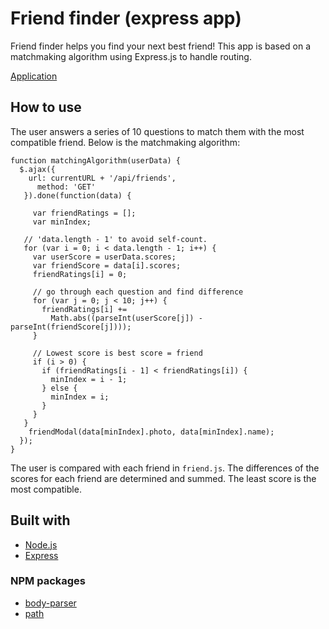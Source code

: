 # Friend finder (express app)
Friend finder helps you find your next best friend! This app is based on a matchmaking algorithm using Express.js to handle routing.

[Application](https://hidden-hollows-91221.herokuapp.com/)
## How to use
The user answers a series of 10 questions to match them with the most compatible friend. Below is the matchmaking algorithm:
```
function matchingAlgorithm(userData) {
  $.ajax({
    url: currentURL + '/api/friends',
      method: 'GET'
   }).done(function(data) {

     var friendRatings = [];
     var minIndex;

   // 'data.length - 1' to avoid self-count.
   for (var i = 0; i < data.length - 1; i++) {
     var userScore = userData.scores;
     var friendScore = data[i].scores;
     friendRatings[i] = 0;

     // go through each question and find difference
     for (var j = 0; j < 10; j++) {
       friendRatings[i] +=
         Math.abs((parseInt(userScore[j]) - parseInt(friendScore[j])));
     }

     // Lowest score is best score = friend
     if (i > 0) {
       if (friendRatings[i - 1] < friendRatings[i]) {
         minIndex = i - 1;
       } else {
         minIndex = i;
       }
     }
   }
    friendModal(data[minIndex].photo, data[minIndex].name);
  });
}
```
The user is compared with each friend in `friend.js`. The differences of the scores for each friend are determined and summed. The least score is the most compatible.
## Built with
* [Node.js](https://nodejs.org/en/)
* [Express](https://expressjs.com/)
### NPM packages
* [body-parser](https://www.npmjs.com/package/body-parser)
* [path](https://www.npmjs.com/package/path)
